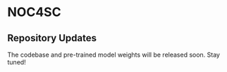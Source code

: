 # NOC4SC

## Repository Updates
The codebase and pre-trained model weights will be released soon. Stay tuned!

